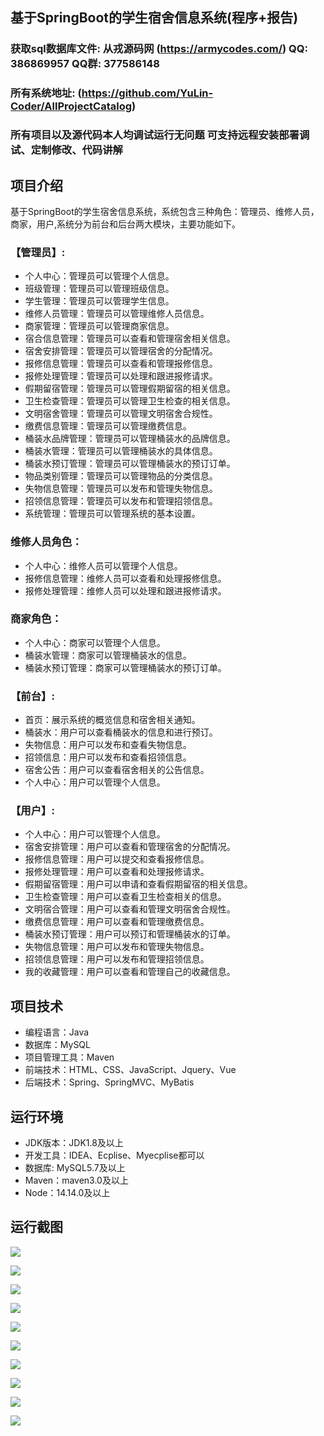 ## 基于SpringBoot的学生宿舍信息系统(程序+报告)

###  获取sql数据库文件: 从戎源码网 (https://armycodes.com/) QQ: 386869957 QQ群: 377586148
###  所有系统地址: (https://github.com/YuLin-Coder/AllProjectCatalog) 
###  所有项目以及源代码本人均调试运行无问题 可支持远程安装部署调试、定制修改、代码讲解

## 项目介绍
基于SpringBoot的学生宿舍信息系统，系统包含三种角色：管理员、维修人员，商家，用户,系统分为前台和后台两大模块，主要功能如下。

### 【管理员】:
- 个人中心：管理员可以管理个人信息。
- 班级管理：管理员可以管理班级信息。
- 学生管理：管理员可以管理学生信息。
- 维修人员管理：管理员可以管理维修人员信息。
- 商家管理：管理员可以管理商家信息。
- 宿合信息管理：管理员可以查看和管理宿舍相关信息。
- 宿舍安排管理：管理员可以管理宿舍的分配情况。
- 报修信息管理：管理员可以查看和管理报修信息。
- 报修处理管理：管理员可以处理和跟进报修请求。
- 假期留宿管理：管理员可以管理假期留宿的相关信息。
- 卫生检查管理：管理员可以管理卫生检查的相关信息。
- 文明宿舍管理：管理员可以管理文明宿舍合规性。
- 缴费信息管理：管理员可以管理缴费信息。
- 桶装水品牌管理：管理员可以管理桶装水的品牌信息。
- 桶装水管理：管理员可以管理桶装水的具体信息。
- 桶装水预订管理：管理员可以管理桶装水的预订订单。
- 物品类别管理：管理员可以管理物品的分类信息。
- 失物信息管理：管理员可以发布和管理失物信息。
- 招领信息管理：管理员可以发布和管理招领信息。
- 系统管理：管理员可以管理系统的基本设置。

### 维修人员角色：
- 个人中心：维修人员可以管理个人信息。
- 报修信息管理：维修人员可以查看和处理报修信息。
- 报修处理管理：维修人员可以处理和跟进报修请求。

### 商家角色：
- 个人中心：商家可以管理个人信息。
- 桶装水管理：商家可以管理桶装水的信息。
- 桶装水预订管理：商家可以管理桶装水的预订订单。


### 【前台】:
- 首页：展示系统的概览信息和宿舍相关通知。
- 桶装水：用户可以查看桶装水的信息和进行预订。
- 失物信息：用户可以发布和查看失物信息。
- 招领信息：用户可以发布和查看招领信息。
- 宿舍公告：用户可以查看宿舍相关的公告信息。
- 个人中心：用户可以管理个人信息。

### 【用户】:
- 个人中心：用户可以管理个人信息。
- 宿舍安排管理：用户可以查看和管理宿舍的分配情况。
- 报修信息管理：用户可以提交和查看报修信息。
- 报修处理管理：用户可以查看和处理报修请求。
- 假期留宿管理：用户可以申请和查看假期留宿的相关信息。
- 卫生检查管理：用户可以查看卫生检查相关的信息。
- 文明宿合管理：用户可以查看和管理文明宿舍合规性。
- 缴费信息管理：用户可以查看和管理缴费信息。
- 桶装水预订管理：用户可以预订和管理桶装水的订单。
- 失物信息管理：用户可以发布和管理失物信息。
- 招领信息管理：用户可以发布和管理招领信息。
- 我的收藏管理：用户可以查看和管理自己的收藏信息。

## 项目技术
- 编程语言：Java
- 数据库：MySQL
- 项目管理工具：Maven
- 前端技术：HTML、CSS、JavaScript、Jquery、Vue
- 后端技术：Spring、SpringMVC、MyBatis

## 运行环境
- JDK版本：JDK1.8及以上
- 开发工具：IDEA、Ecplise、Myecplise都可以
- 数据库: MySQL5.7及以上
- Maven：maven3.0及以上
- Node：14.14.0及以上

## 运行截图
![](screenshot/1.png)

![](screenshot/2.png)

![](screenshot/3.png)

![](screenshot/4.png)

![](screenshot/5.png)

![](screenshot/6.png)

![](screenshot/7.png)

![](screenshot/8.png)

![](screenshot/9.png)

![](screenshot/10.png)